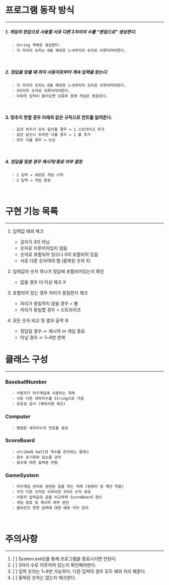 # 프로그램 동작 방식

---

##### 1. 게임의 정답으로 사용할 서로 다른 3자리의 수를 "랜덤으로" 생성한다.
~~~
   - String 객체로 생성한다.
   - 각 자리의 숫자는 0을 제외한 1~9까지의 숫자로 이루어져야한다.
~~~
<br />

##### 2. 정답을 맞출 때 까지 사용자로부터 계속 입력을 받는다.
~~~
   - 각 자리의 숫자는 0을 제외한 1~9까지의 숫자로 이루어져야한다.
   - 3자리의 숫자로 이루어져야한다.
   - 이외의 입력이 들어오면 오류와 함께 게임은 종료된다.
~~~
<br />

#### 3. 맞추지 못할 경우 아래와 같은 규칙으로 힌트를 알려준다.
~~~
   - 값과 위치가 모두 일치할 경우 = 1 스트라이크 추가
   - 값은 같으나 위치만 다를 경우 = 1 볼 추가
   - 모두 다를 경우 = 낫싱
~~~
<br/>

##### 4. 정답을 맞춘 경우 재시작/종료 여부 결정
~~~
   - 1 입력 = 새로운 게임 시작
   - 2 입력 = 게임 종료
~~~


<br/>

# 구현 기능 목록

---

1. 입력값 예외 체크
   - 길이가 3이 아님
   - 숫자로 이루어져있지 않음
   - 숫자로 포함되어 있으나 0이 포함되어 있음
   - 서로 다른 숫자여야 함 (중복된 숫자 X)


2. 입력값의 숫자 하나가 정답에 포함되어있는지 확인
   - 없을 경우 더 이상 체크 X

    
3. 포함되어 있는 경우 자리가 동일한지 체크
   - 자리가 동일하지 않을 경우 = 볼
   - 자리가 동일할 경우 = 스트라이크


4. 모든 숫자 비교 및 결과 출력 후
   - 정답일 경우 ☞ 재시작 or 게임 종료
   - 아닐 경우 ☞ 1~6번 반복


# 클래스 구성

---

### BaseballNumber
```
   - 사용자가 야구게임에 사용하는 객체
   - 서로 다른 세자리수를 String으로 가짐
   - 유효성 검사 (예외사항 체크)
```

### Computer
```
   - 랜덤한 세자리수의 번호를 생성
```

### ScoreBoard
```
   - strike와 ball의 개수를 관리하는 클래스
   - 점수 초기화와 감소를 관리
   - 점수에 따른 출력문 반환
```


### GameSystem
```
   - 야구게임 관리와 관련된 일을 하는 객체 (컴퓨터 및 계산 역할)
   - 각각 다른 숫자로 이루어진 3자리 숫자 생성
   - 사용자 입력값과 값을 비교하여 ScoreBoard 갱신
   - 게임 종료 및 재시작 여부 판단
   - 올바르지 못한 입력에 대한 예외 처리 관리
```


<br/>

# 주의사항

---

1. [ ] System.exit()를 통해 프로그램을 종료시키면 안된다.
2. [ ] 3자리 수로 이루어져 있는지 확인해야한다.
3. [ ] 입력 숫자는 1~9만 가능하다. 다른 입력의 경우 모두 예외 처리 해준다.
4. [ ] 중복된 숫자는 없는지 체크한다.
